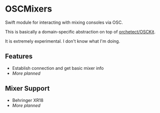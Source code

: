 # OSCMixers

Swift module for interacting with mixing consoles via OSC.

This is basically a domain-specific abstraction on top of [orchetect/OSCKit](https://github.com/orchetect/OSCKit).

It is extremely experimental. I don't know what I'm doing.

## Features

* Establish connection and get basic mixer info
* _More planned_

## Mixer Support

* Behringer XR18
* _More planned_
